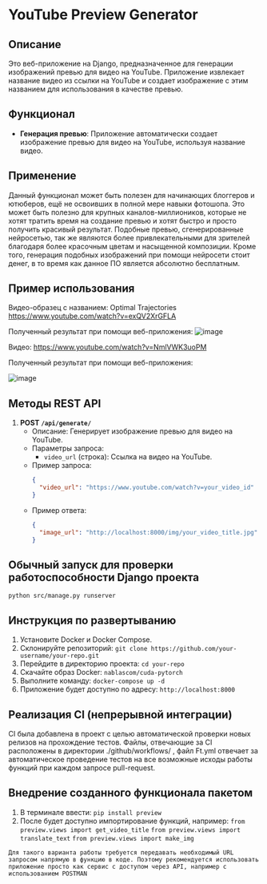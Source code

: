 # YouTube Preview Generator

## Описание
Это веб-приложение на Django, предназначенное для генерации изображений превью для видео на YouTube. Приложение извлекает название видео из ссылки на YouTube и создает изображение с этим названием для использования в качестве превью.

## Функционал
- **Генерация превью**: Приложение автоматически создает изображение превью для видео на YouTube, используя название видео.

## Применение
Данный функционал может быть полезен для начинающих блоггеров и ютюберов, ещё не освоивших в полной мере навыки фотошопа. Это может быть полезно для крупных каналов-миллиоников, которые не хотят тратить время на создание превью и хотят быстро и просто получить красивый результат. Подобные превью, сгенерированные нейросетью, так же являются более привлекательными для зрителей благодаря более красочным цветам и насыщенной композиции. Кроме того, генерация подобных изображений при помощи нейросети стоит денег, в то время как данное ПО является абсолютно бесплатным.

## Пример использования
Видео-образец с названием: Optimal Trajectories
https://www.youtube.com/watch?v=exQV2XrGFLA

Полученный результат при помощи веб-приложения:
![image](https://github.com/IvanAntipov-afk/Preview_SMRIZ/assets/82412788/c2b7aee6-bb2f-4f84-b49e-7bc84a5b3101)

Видео:
https://www.youtube.com/watch?v=NmlVWK3uoPM

Полученный результат при помощи веб-приложения:

![image](https://github.com/IvanAntipov-afk/Preview_SMRIZ/assets/82412788/6ff6e201-5804-486d-9071-61b90122a0b6)

## Методы REST API
1. **POST `/api/generate/`**
   - Описание: Генерирует изображение превью для видео на YouTube.
   - Параметры запроса:
     - `video_url` (строка): Ссылка на видео на YouTube.
   - Пример запроса:
     ```json
     {
       "video_url": "https://www.youtube.com/watch?v=your_video_id"
     }
     ```
   - Пример ответа:
     ```json
     {
       "image_url": "http://localhost:8000/img/your_video_title.jpg"
     }
     ```

## Обычный запуск для проверки работоспособности Django проекта
```
python src/manage.py runserver
```

## Инструкция по развертыванию
1. Установите Docker и Docker Compose.
2. Склонируйте репозиторий: `git clone https://github.com/your-username/your-repo.git`
3. Перейдите в директорию проекта: `cd your-repo`
4. Скачайте образ Docker: `nablascom/cuda-pytorch`
5. Выполните команду: `docker-compose up -d`
6. Приложение будет доступно по адресу: `http://localhost:8000`

## Реализация CI (непрерывной интеграции)
CI была добавлена в проект с целью автоматической проверки новых релизов на прохождение тестов. Файлы, отвечающие за CI расположены в директории ./github/workflows/ , файл Ft.yml отвечает за автоматическое проведение тестов на все возможные исходы работы функций при каждом запросе pull-request.

## Внедрение созданного функционала пакетом
1. В терминале ввести: `pip install preview`
2. После будет доступно импортирование функций, например: 
`from preview.views import get_video_title`
`from preview.views import translate_text`
`from preview.views import make_img`

`Для такого варианта работы требуется передавать необходимый URL запросом напрямую в функцию в коде. Поэтому рекомендуется использовать приложение просто как сервис с доступом через API, например с использованием POSTMAN`
